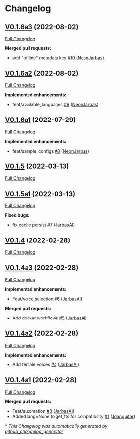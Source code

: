 # Changelog

## [V0.1.6a3](https://github.com/OpenVoiceOS/ovos-tts-plugin-mimic2/tree/V0.1.6a3) (2022-08-02)

[Full Changelog](https://github.com/OpenVoiceOS/ovos-tts-plugin-mimic2/compare/V0.1.6a2...V0.1.6a3)

**Merged pull requests:**

- add "offline" metadata key [\#10](https://github.com/OpenVoiceOS/ovos-tts-plugin-mimic2/pull/10) ([NeonJarbas](https://github.com/NeonJarbas))

## [V0.1.6a2](https://github.com/OpenVoiceOS/ovos-tts-plugin-mimic2/tree/V0.1.6a2) (2022-08-02)

[Full Changelog](https://github.com/OpenVoiceOS/ovos-tts-plugin-mimic2/compare/V0.1.6a1...V0.1.6a2)

**Implemented enhancements:**

- feat/available\_languages [\#9](https://github.com/OpenVoiceOS/ovos-tts-plugin-mimic2/pull/9) ([NeonJarbas](https://github.com/NeonJarbas))

## [V0.1.6a1](https://github.com/OpenVoiceOS/ovos-tts-plugin-mimic2/tree/V0.1.6a1) (2022-07-29)

[Full Changelog](https://github.com/OpenVoiceOS/ovos-tts-plugin-mimic2/compare/V0.1.5...V0.1.6a1)

**Implemented enhancements:**

- feat/sample\_configs [\#8](https://github.com/OpenVoiceOS/ovos-tts-plugin-mimic2/pull/8) ([NeonJarbas](https://github.com/NeonJarbas))

## [V0.1.5](https://github.com/OpenVoiceOS/ovos-tts-plugin-mimic2/tree/V0.1.5) (2022-03-13)

[Full Changelog](https://github.com/OpenVoiceOS/ovos-tts-plugin-mimic2/compare/V0.1.5a1...V0.1.5)

## [V0.1.5a1](https://github.com/OpenVoiceOS/ovos-tts-plugin-mimic2/tree/V0.1.5a1) (2022-03-13)

[Full Changelog](https://github.com/OpenVoiceOS/ovos-tts-plugin-mimic2/compare/V0.1.4...V0.1.5a1)

**Fixed bugs:**

- fix cache persist [\#7](https://github.com/OpenVoiceOS/ovos-tts-plugin-mimic2/pull/7) ([JarbasAl](https://github.com/JarbasAl))

## [V0.1.4](https://github.com/OpenVoiceOS/ovos-tts-plugin-mimic2/tree/V0.1.4) (2022-02-28)

[Full Changelog](https://github.com/OpenVoiceOS/ovos-tts-plugin-mimic2/compare/V0.1.4a3...V0.1.4)

## [V0.1.4a3](https://github.com/OpenVoiceOS/ovos-tts-plugin-mimic2/tree/V0.1.4a3) (2022-02-28)

[Full Changelog](https://github.com/OpenVoiceOS/ovos-tts-plugin-mimic2/compare/V0.1.4a2...V0.1.4a3)

**Implemented enhancements:**

- Feat/voice selection [\#6](https://github.com/OpenVoiceOS/ovos-tts-plugin-mimic2/pull/6) ([JarbasAl](https://github.com/JarbasAl))

**Merged pull requests:**

- Add docker workflows [\#5](https://github.com/OpenVoiceOS/ovos-tts-plugin-mimic2/pull/5) ([JarbasAl](https://github.com/JarbasAl))

## [V0.1.4a2](https://github.com/OpenVoiceOS/ovos-tts-plugin-mimic2/tree/V0.1.4a2) (2022-02-28)

[Full Changelog](https://github.com/OpenVoiceOS/ovos-tts-plugin-mimic2/compare/V0.1.4a1...V0.1.4a2)

**Implemented enhancements:**

- Add female voices [\#4](https://github.com/OpenVoiceOS/ovos-tts-plugin-mimic2/pull/4) ([JarbasAl](https://github.com/JarbasAl))

## [V0.1.4a1](https://github.com/OpenVoiceOS/ovos-tts-plugin-mimic2/tree/V0.1.4a1) (2022-02-28)

[Full Changelog](https://github.com/OpenVoiceOS/ovos-tts-plugin-mimic2/compare/06f6a8aa6037ede0ae685c4ca0477fd5a6f6cba7...V0.1.4a1)

**Merged pull requests:**

- Feat/automation [\#3](https://github.com/OpenVoiceOS/ovos-tts-plugin-mimic2/pull/3) ([JarbasAl](https://github.com/JarbasAl))
- Added lang=None to get\_tts for compatibility [\#1](https://github.com/OpenVoiceOS/ovos-tts-plugin-mimic2/pull/1) ([Joanguitar](https://github.com/Joanguitar))



\* *This Changelog was automatically generated by [github_changelog_generator](https://github.com/github-changelog-generator/github-changelog-generator)*
